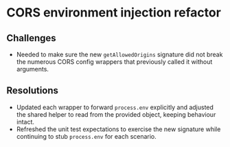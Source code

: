 # CORS environment injection refactor

## Challenges
- Needed to make sure the new `getAllowedOrigins` signature did not break the numerous CORS config wrappers that previously called it without arguments.

## Resolutions
- Updated each wrapper to forward `process.env` explicitly and adjusted the shared helper to read from the provided object, keeping behaviour intact.
- Refreshed the unit test expectations to exercise the new signature while continuing to stub `process.env` for each scenario.
